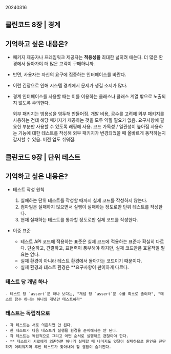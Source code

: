 20240316

## 클린코드 8장 | 경계

## 기억하고 싶은 내용은?

- 패키지 제공자나 프레임워크 제공자는 **적용성을** 최대한 넓히려 애쓴다. 더 많은 환경에서 돌아가야 더 많은 고객이 구매하니까.
- 반면, 사용자는 자신의 요구에 집중하는 인터페이스를 바란다.
- 이런 긴장으로 인해 시스템 경계에서 문제가 생길 소지가 많다.

- 경계 인터페이스를 사용할 때는 이를 이용하는 클래스나 클래스 계열 밖으로 노출되지 않도록 주의한다.

  외부 패키지는 범용성을 염두해 만들어짐. 개발 비용, 공수를 고려해 외부 패키지를 사용하는 건데 해당 패키지가 제공하는 것을 모두 익힐 필요가 없음.
  요구사항에 필요한 부분만 사용할 수 있도록 래핑해 사용.
  코드 가독성 / 일관성이 높아짐
  사용하는 기능에 대한 테스트를 작성해 외부 패키지가 변경되었을 때 올바르게 동작하는지 감지할 수 있음. 버전 업도 쉬워짐.

## 클린코드 9장 | 단위 테스트

## 기억하고 싶은 내용은?

- 테스트 작성 원칙

  1. 실패하는 단위 테스트를 작성할 때까지 실제 코드를 작성하지 않는다.
  2. 컴파일은 실패하지 않으면서 실행이 실패하는 정도로만 단위 테스트를 작성한다.
  3. 현재 실패하는 테스트를 통과할 정도로만 실제 코드를 작성한다.

- 이중 표준
  - 테스트 API 코드에 적용하는 표준은 실제 코드에 적용하는 표준과 확실히 다르다. 단순하고, 간결하고, 표현력이 풍부해야 하지만, 실제 코드만큼 효율적일 필요는 없다.
  - 실제 환경이 아니라 테스트 환경에서 돌아가는 코드이기 때문이다.
  - 실제 환경과 테스트 환경은 \*\*요구사항이 판이하게 다르다.

### 테스트 당 개념 하나

    - 테스트 당 `assert`문 하나 보다는, "개념 당 `assert`문 수를 최소로 줄여라", "테스트 함수 하나는 하나의 개념만 테스트하라"

### 테스트는 독립적으로

    - 각 테스트는 서로 의존하면 안 된다.
    - 한 테스트가 다음 테스트가 실행될 환경을 준비해서는 안 된다.
    - 각 테스트는 독립적으로 그리고 어떤 순서로 실행해도 괜찮아야 한다.
    - ** 테스트가 서로에게 의존하면 하나가 실패할 때 나머지도 잇달아 실패하므로 원인을 진단하기 어려워지며 후반 테스트가 찾아내야 할 결함이 숨겨진다.

